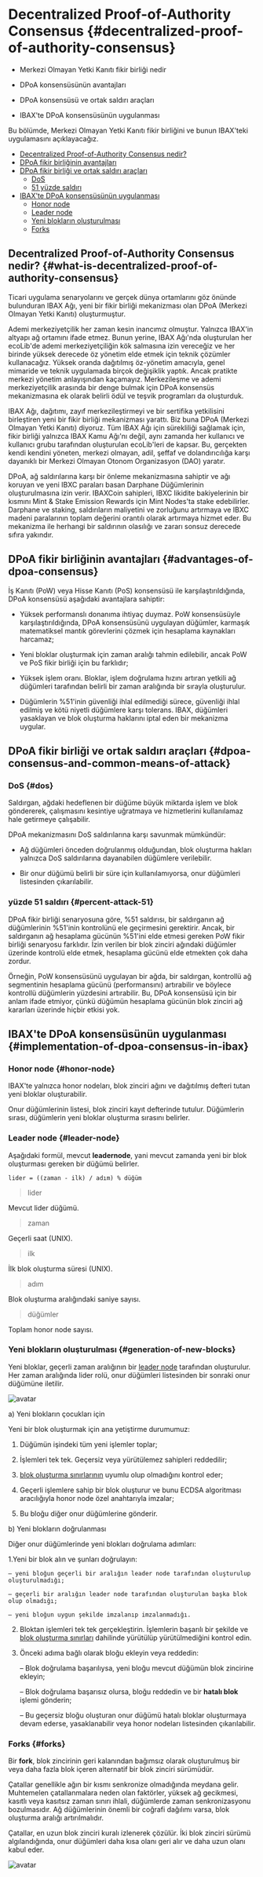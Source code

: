 
# Decentralized Proof-of-Authority Consensus {#decentralized-proof-of-authority-consensus}

* Merkezi Olmayan Yetki Kanıtı fikir birliği nedir

* DPoA konsensüsünün avantajları

* DPoA konsensüsü ve ortak saldırı araçları

* IBAX'te DPoA konsensüsünün uygulanması

Bu bölümde, Merkezi Olmayan Yetki Kanıtı fikir birliğini ve bunun IBAX'teki uygulamasını açıklayacağız.


 - [Decentralized Proof-of-Authority Consensus nedir?](#what-is-decentralized-proof-of-authority-consensus)
  - [DPoA fikir birliğinin avantajları](#advantages-of-dpoa-consensus)
  - [DPoA fikir birliği ve ortak saldırı araçları](#dpoa-consensus-and-common-means-of-attack)
    - [DoS](#dos)
    - [51 yüzde saldırı](#percent-attack-51)
  - [IBAX'te DPoA konsensüsünün uygulanması](#implementation-of-dpoa-consensus-in-ibax)
    - [Honor node](#honor-node)
    - [Leader node](#leader-node)
    - [Yeni blokların oluşturulması](#generation-of-new-blocks)
    - [Forks](#forks)

## Decentralized Proof-of-Authority Consensus nedir? {#what-is-decentralized-proof-of-authority-consensus}

Ticari uygulama senaryolarını ve gerçek dünya ortamlarını göz önünde bulunduran IBAX Ağı, yeni bir fikir birliği mekanizması olan DPoA (Merkezi Olmayan Yetki Kanıtı) oluşturmuştur.

Ademi merkeziyetçilik her zaman kesin inancımız olmuştur. Yalnızca IBAX'in altyapı ağ ortamını ifade etmez. Bunun yerine, IBAX Ağı'nda oluşturulan her ecoLib'de ademi merkeziyetçiliğin kök salmasına izin vereceğiz ve her birinde yüksek derecede öz yönetim elde etmek için teknik çözümler kullanacağız. Yüksek oranda dağıtılmış öz-yönetim amacıyla, genel mimaride ve teknik uygulamada birçok değişiklik yaptık. Ancak pratikte merkezi yönetim anlayışından kaçamayız. Merkezileşme ve ademi merkeziyetçilik arasında bir denge bulmak için DPoA konsensüs mekanizmasına ek olarak belirli ödül ve teşvik programları da oluşturduk.

IBAX Ağı, dağıtımı, zayıf merkezileştirmeyi ve bir sertifika yetkilisini birleştiren yeni bir fikir birliği mekanizması yarattı. Biz buna DPoA (Merkezi Olmayan Yetki Kanıtı) diyoruz. Tüm IBAX Ağı için sürekliliği sağlamak için, fikir birliği yalnızca IBAX Kamu Ağı'nı değil, aynı zamanda her kullanıcı ve kullanıcı grubu tarafından oluşturulan ecoLib'leri de kapsar. Bu, gerçekten kendi kendini yöneten, merkezi olmayan, adil, şeffaf ve dolandırıcılığa karşı dayanıklı bir Merkezi Olmayan Otonom Organizasyon (DAO) yaratır.

DPoA, ağ saldırılarına karşı bir önleme mekanizmasına sahiptir ve ağı koruyan ve yeni IBXC paraları basan Darphane Düğümlerinin oluşturulmasına izin verir. IBAXCoin sahipleri, IBXC likidite bakiyelerinin bir kısmını Mint & Stake Emission Rewards için Mint Nodes'ta stake edebilirler. Darphane ve staking, saldırıların maliyetini ve zorluğunu artırmaya ve IBXC madeni paralarının toplam değerini orantılı olarak artırmaya hizmet eder. Bu mekanizma ile herhangi bir saldırının olasılığı ve zararı sonsuz derecede sıfıra yakındır.

## DPoA fikir birliğinin avantajları {#advantages-of-dpoa-consensus}

İş Kanıtı (PoW) veya Hisse Kanıtı (PoS) konsensüsü ile karşılaştırıldığında, DPoA konsensüsü aşağıdaki avantajlara sahiptir:

* Yüksek performanslı donanıma ihtiyaç duymaz. PoW konsensüsüyle karşılaştırıldığında, DPoA konsensüsünü uygulayan düğümler, karmaşık matematiksel mantık görevlerini çözmek için hesaplama kaynakları harcamaz;

* Yeni bloklar oluşturmak için zaman aralığı tahmin edilebilir, ancak PoW ve PoS fikir birliği için bu farklıdır;

* Yüksek işlem oranı. Bloklar, işlem doğrulama hızını artıran yetkili ağ düğümleri tarafından belirli bir zaman aralığında bir sırayla oluşturulur.

* Düğümlerin %51'inin güvenliği ihlal edilmediği sürece, güvenliği ihlal edilmiş ve kötü niyetli düğümlere karşı tolerans. IBAX, düğümleri yasaklayan ve blok oluşturma haklarını iptal eden bir mekanizma uygular.

## DPoA fikir birliği ve ortak saldırı araçları {#dpoa-consensus-and-common-means-of-attack}

### DoS {#dos}

Saldırgan, ağdaki hedeflenen bir düğüme büyük miktarda işlem ve blok göndererek, çalışmasını kesintiye uğratmaya ve hizmetlerini kullanılamaz hale getirmeye çalışabilir.

DPoA mekanizmasını DoS saldırılarına karşı savunmak mümkündür:

* Ağ düğümleri önceden doğrulanmış olduğundan, blok oluşturma hakları yalnızca DoS saldırılarına dayanabilen düğümlere verilebilir.

* Bir onur düğümü belirli bir süre için kullanılamıyorsa, onur düğümleri listesinden çıkarılabilir.

### yüzde 51 saldırı {#percent-attack-51}

DPoA fikir birliği senaryosuna göre, %51 saldırısı, bir saldırganın ağ düğümlerinin %51'inin kontrolünü ele geçirmesini gerektirir. Ancak, bir saldırganın ağ hesaplama gücünün %51'ini elde etmesi gereken PoW fikir birliği senaryosu farklıdır. İzin verilen bir blok zinciri ağındaki düğümler üzerinde kontrolü elde etmek, hesaplama gücünü elde etmekten çok daha zordur.

Örneğin, PoW konsensüsünü uygulayan bir ağda, bir saldırgan, kontrollü ağ segmentinin hesaplama gücünü (performansını) artırabilir ve böylece kontrollü düğümlerin yüzdesini artırabilir. Bu, DPoA konsensüsü için bir anlam ifade etmiyor, çünkü düğümün hesaplama gücünün blok zinciri ağ kararları üzerinde hiçbir etkisi yok.

## IBAX'te DPoA konsensüsünün uygulanması {#implementation-of-dpoa-consensus-in-ibax}

### Honor node {#honor-node}

IBAX'te yalnızca honor nodeları, blok zinciri ağını ve dağıtılmış defteri tutan yeni bloklar oluşturabilir.

Onur düğümlerinin listesi, blok zinciri kayıt defterinde tutulur. Düğümlerin sırası, düğümlerin yeni bloklar oluşturma sırasını belirler.

### Leader node {#leader-node}

Aşağıdaki formül, mevcut **leadernode**, yani mevcut zamanda yeni bir blok oluşturması gereken bir düğümü belirler.

```
lider = ((zaman - ilk) / adım) % düğüm
```

> lider

Mevcut lider düğümü.

> zaman

Geçerli saat (UNIX).

> ilk

İlk blok oluşturma süresi (UNIX).

> adım

Blok oluşturma aralığındaki saniye sayısı.

> düğümler

Toplam honor node sayısı.

### Yeni blokların oluşturulması {#generation-of-new-blocks}

Yeni bloklar, geçerli zaman aralığının bir [leader node](#leader-node) tarafından oluşturulur. Her zaman aralığında lider rolü, onur düğümleri listesinden bir sonraki onur düğümüne iletilir.

![avatar](/img/block-generation.png)

a) Yeni blokların çocukları için

Yeni bir blok oluşturmak için ana yetiştirme durumumuz:

1. Düğümün işindeki tüm yeni işlemler toplar;

2. İşlemleri tek tek. Geçersiz veya yürütülemez sahipleri reddedilir;

3. [blok oluşturma sınırlarının](../reference/platform-parameters.md#configure-the-generation-of-blocks) uyumlu olup olmadığını kontrol eder;

4. Geçerli işlemlere sahip bir blok oluşturur ve bunu ECDSA algoritması aracılığıyla honor node özel anahtarıyla imzalar;

5. Bu bloğu diğer onur düğümlerine gönderir.

b) Yeni blokların doğrulanması

Diğer onur düğümlerinde yeni blokları doğrulama adımları:

1.Yeni bir blok alın ve şunları doğrulayın:

    – yeni bloğun geçerli bir aralığın leader node tarafından oluşturulup oluşturulmadığı;

    – geçerli bir aralığın leader node tarafından oluşturulan başka blok olup olmadığı;

    – yeni bloğun uygun şekilde imzalanıp imzalanmadığı.

2. Bloktan işlemleri tek tek gerçekleştirin. İşlemlerin başarılı bir şekilde ve [blok oluşturma sınırları](../reference/platform-parameters.md#configure-the-generasyon-of-blocks) dahilinde yürütülüp yürütülmediğini kontrol edin.

3. Önceki adıma bağlı olarak bloğu ekleyin veya reddedin:

    – Blok doğrulama başarılıysa, yeni bloğu mevcut düğümün blok zincirine ekleyin;

    – Blok doğrulama başarısız olursa, bloğu reddedin ve bir **hatalı blok** işlemi gönderin;

    – Bu geçersiz bloğu oluşturan onur düğümü hatalı bloklar oluşturmaya devam ederse, yasaklanabilir veya honor nodeları listesinden çıkarılabilir.

### Forks {#forks}

Bir **fork**, blok zincirinin geri kalanından bağımsız olarak oluşturulmuş bir veya daha fazla blok içeren alternatif bir blok zinciri sürümüdür.

Çatallar genellikle ağın bir kısmı senkronize olmadığında meydana gelir. Muhtemelen çatallanmalara neden olan faktörler, yüksek ağ gecikmesi, kasıtlı veya kasıtsız zaman sınırı ihlali, düğümlerde zaman senkronizasyonu bozulmasıdır. Ağ düğümlerinin önemli bir coğrafi dağılımı varsa, blok oluşturma aralığı artırılmalıdır.

Çatallar, en uzun blok zinciri kuralı izlenerek çözülür. İki blok zinciri sürümü algılandığında, onur düğümleri daha kısa olanı geri alır ve daha uzun olanı kabul eder.

![avatar](/img/block-fork-resolution.png)